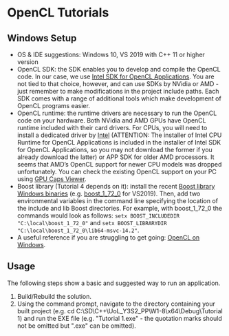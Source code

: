 # OpenCL Tutorials

## Windows Setup

- OS & IDE suggestions: Windows 10, VS 2019 with C++ 11 or higher version
- OpenCL SDK: the SDK enables you to develop and compile the OpenCL code. In our case, we use [Intel SDK for OpenCL Applications](https://software.intel.com/en-us/intel-opencl). You are not tied to that choice, however, and can use SDKs by NVidia or AMD - just remember to make modifications in the project include paths. Each SDK comes with a range of additional tools which make development of OpenCL programs easier.
- OpenCL runtime: the runtime drivers are necessary to run the OpenCL code on your hardware. Both NVidia and AMD GPUs have OpenCL runtime included with their card drivers. For CPUs, you will need to install a dedicated driver by [Intel](https://software.intel.com/en-us/articles/opencl-drivers) (ATTENTION: The installer of Intel CPU Runtime for OpenCL Applications is included in the installer of Intel SDK for OpenCL Applications, so you may not download the former if you already download the latter) or APP SDK for older AMD processors. It seems that AMD’s OpenCL support for newer CPU models was dropped unfortunately. You can check the existing OpenCL support on your PC using [GPU Caps Viewer](http://www.ozone3d.net/gpu_caps_viewer/).
- Boost library (Tutorial 4 depends on it): install the recent [Boost library Windows binaries](https://sourceforge.net/projects/boost/files/boost-binaries/) (e.g. [boost_1_72_0](https://sourceforge.net/projects/boost/files/boost-binaries/1.72.0/boost_1_72_0-msvc-14.2-64.exe/download) for VS2019). Then, add two environmental variables in the command line specifying the location of the include and lib Boost directories. For example, with boost_1_72_0 the commands would look as follows: `setx BOOST_INCLUDEDIR "C:\local\boost_1_72_0"` and `setx BOOST_LIBRARYDIR "C:\local\boost_1_72_0\lib64-msvc-14.2"`.
- A useful reference if you are struggling to get going: [OpenCL on Windows](http://streamcomputing.eu/blog/2015-03-16/how-to-install-opencl-on-windows/).

## Usage

The following steps show a basic and suggested way to run an application.

1. Build/Rebuild the solution.
2. Using the command prompt, navigate to the directory containing your built project (e.g. cd C:\SD\C++\UoL_Y3S2_PP\W1-8\x64\Debug\Tutorial 1) and run the EXE file (e.g. "Tutorial 1.exe" - the quotation marks should not be omitted but ".exe" can be omitted).